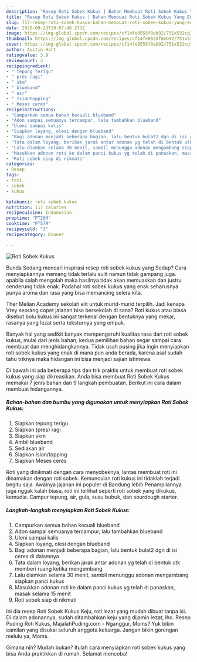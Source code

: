 ```yaml
---
description: "Resep Roti Sobek Kukus | Bahan Membuat Roti Sobek Kukus Yang Enak Dan Mudah"
title: "Resep Roti Sobek Kukus | Bahan Membuat Roti Sobek Kukus Yang Enak Dan Mudah"
slug: 717-resep-roti-sobek-kukus-bahan-membuat-roti-sobek-kukus-yang-enak-dan-mudah
date: 2020-09-23T19:07:48.273Z
image: https://img-global.cpcdn.com/recipes/cf14fe0555f8eb92/751x532cq70/roti-sobek-kukus-foto-resep-utama.jpg
thumbnail: https://img-global.cpcdn.com/recipes/cf14fe0555f8eb92/751x532cq70/roti-sobek-kukus-foto-resep-utama.jpg
cover: https://img-global.cpcdn.com/recipes/cf14fe0555f8eb92/751x532cq70/roti-sobek-kukus-foto-resep-utama.jpg
author: Austin Hart
ratingvalue: 3.9
reviewcount: 3
recipeingredient:
- " tepung terigu"
- " pres ragi"
- " skm"
- " blueband"
- " air"
- " Isiantopping"
- " Meses ceres"
recipeinstructions:
- "Campurkan semua bahan kecuali blueband"
- "Adon sampai semuanya tercampur, lalu tambahkan blueband"
- "Uleni sampai kalis"
- "Siapkan loyang, olesi dengan blueband"
- "Bagi adonan menjadi beberapa bagian, lalu bentuk bulat2 dgn di isi ceres di dalamnya"
- "Tata dalam loyang, berikan jarak antar adonan yg telah di bentuk utk memberi ruang ketika mengembang"
- "Lalu diamkan selama 30 menit, sambil menunggu adonan mengambang siapkan panci kukus"
- "Masukkan adonan roti ke dalam panci kukus yg telah di panaskan, masak selama 15 menit"
- "Roti sobek siap di nikmati"
categories:
- Resep
tags:
- roti
- sobek
- kukus

katakunci: roti sobek kukus 
nutrition: 117 calories
recipecuisine: Indonesian
preptime: "PT28M"
cooktime: "PT57M"
recipeyield: "3"
recipecategory: Dinner

---
```



![Roti Sobek Kukus](https://img-global.cpcdn.com/recipes/cf14fe0555f8eb92/751x532cq70/roti-sobek-kukus-foto-resep-utama.jpg)

Bunda Sedang mencari inspirasi resep roti sobek kukus yang Sedap? Cara menyiapkannya memang tidak terlalu sulit namun tidak gampang juga. apabila salah mengolah maka hasilnya tidak akan memuaskan dan justru cenderung tidak enak. Padahal roti sobek kukus yang enak seharusnya punya aroma dan rasa yang bisa memancing selera kita.

Ther Melian Academy sekolah elit untuk murid-murid terpilih. Jadi kenapa Vrey seorang copet jalanan bisa bersekolah di sana? Roti kukus atau biasa disebut bolu kukus ini sangat terkenal dengan bentuknya yang mekar, rasanya yang lezat serta teksturnya yang empuk.

Banyak hal yang sedikit banyak mempengaruhi kualitas rasa dari roti sobek kukus, mulai dari jenis bahan, kedua pemilihan bahan segar sampai cara membuat dan menghidangkannya. Tidak usah pusing jika ingin menyiapkan roti sobek kukus yang enak di mana pun anda berada, karena asal sudah tahu triknya maka hidangan ini bisa menjadi sajian istimewa.


Di bawah ini ada beberapa tips dan trik praktis untuk membuat roti sobek kukus yang siap dikreasikan. Anda bisa membuat Roti Sobek Kukus memakai 7 jenis bahan dan 9 langkah pembuatan. Berikut ini cara dalam membuat hidangannya.

<!--inarticleads1-->

##### Bahan-bahan dan bumbu yang digunakan untuk menyiapkan Roti Sobek Kukus:

1. Siapkan  tepung terigu
1. Siapkan  (pres) ragi
1. Siapkan  skm
1. Ambil  blueband
1. Sediakan  air
1. Siapkan  Isian/topping
1. Siapkan  Meses ceres


Roti yang dinikmati dengan cara menyobeknya, lantas membuat roti ini dinamakan dengan roti sobek. Kemunculan roti kukus ini tidaklah terjadi begitu saja. Awalnya jajanan ini populer di Bandung lebih Penampilannya juga nggak kalah biasa, roti ini terlihat seperti roti sobek yang dikukus, kemudia. Campur tepung, air, gula, susu bubuk, dan sourdough starter. 

<!--inarticleads2-->

##### Langkah-langkah menyiapkan Roti Sobek Kukus:

1. Campurkan semua bahan kecuali blueband
1. Adon sampai semuanya tercampur, lalu tambahkan blueband
1. Uleni sampai kalis
1. Siapkan loyang, olesi dengan blueband
1. Bagi adonan menjadi beberapa bagian, lalu bentuk bulat2 dgn di isi ceres di dalamnya
1. Tata dalam loyang, berikan jarak antar adonan yg telah di bentuk utk memberi ruang ketika mengembang
1. Lalu diamkan selama 30 menit, sambil menunggu adonan mengambang siapkan panci kukus
1. Masukkan adonan roti ke dalam panci kukus yg telah di panaskan, masak selama 15 menit
1. Roti sobek siap di nikmati


Ini dia resep Roti Sobek Kukus Keju, roti lezat yang mudah dibuat tanpa isi. Di dalam adonannya, sudah ditambahkan keju yang dijamin lezat, lho. Resep Puding Roti Kukus, MajalahPuding.com - Nganggur, Moms? Yuk bikin camilan yang disukai seluruh anggota keluarga. Jangan bikin gorengan melulu ya, Moms. 

Gimana nih? Mudah bukan? Itulah cara menyiapkan roti sobek kukus yang bisa Anda praktikkan di rumah. Selamat mencoba!
